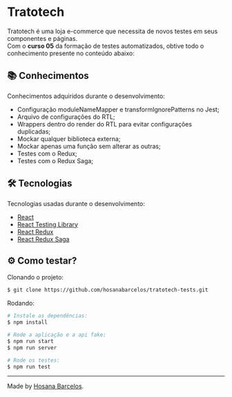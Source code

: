 <h1>
    Tratotech
</h1>

Tratotech é uma loja e-commerce que necessita de novos testes em seus componentes e páginas. <br />
Com o **curso 05** da formação de testes automatizados, obtive todo o conhecimento presente no conteúdo abaixo:

 ## 📚 Conhecimentos

Conhecimentos adquiridos durante o desenvolvimento:
- Configuração moduleNameMapper e transformIgnorePatterns no Jest;
- Arquivo de configurações do RTL;
- Wrappers dentro do render do RTL para evitar configurações duplicadas;
- Mockar qualquer biblioteca externa;
- Mockar apenas uma função sem alterar as outras;
- Testes com o Redux;
- Testes com o Redux Saga;

  
 ## 🛠️ Tecnologias

Tecnologias usadas durante o desenvolvimento:

- [React](https://react.dev/)
- [React Testing Library](https://testing-library.com/docs/react-testing-library/intro/)
- [React Redux](https://react-redux.js.org/)
- [React Redux Saga](https://redux-saga.js.org/)

## ⚙️ Como testar?

Clonando o projeto:
```bash
$ git clone https://github.com/hosanabarcelos/tratotech-tests.git
```

Rodando:
``` bash
# Instale as dependências:
$ npm install

# Rode a aplicação e a api fake:
$ npm run start
$ npm run server

# Rode os testes:
$ npm run test

```
---

Made by [Hosana Barcelos](https://github.com/hosanabarcelos).
